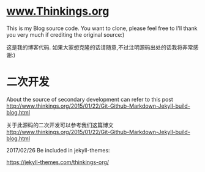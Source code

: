 # www.Thinkings.org
This is my Blog source code.
You want to clone, please feel free to
I'll thank you very much if crediting the original source:)

这是我的博客代码.
如果大家想克隆的话请随意,不过注明源码出处的话我将非常感谢:)

# 二次开发

About the source of secondary development can refer to this post
http://www.thinkings.org/2015/01/22/Git-Github-Markdown-Jekyll-build-blog.html

关于此源码的二次开发可以参考我们这篇博文
http://www.thinkings.org/2015/01/22/Git-Github-Markdown-Jekyll-build-blog.html

2017/02/26 Be included in jekyll-themes:

https://jekyll-themes.com/thinkings-org/